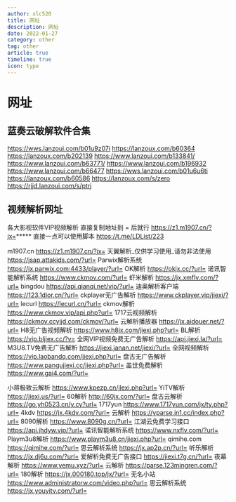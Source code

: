 ```yaml
---
author: xlc520
title: 网址
description: 网址
date: 2022-01-27
category: other
tag: other
article: true
timeline: true
icon: type
---
```



# 网址

## 蓝奏云破解软件合集

https://wws.lanzoui.com/b01u9z07i
https://lanzoux.com/b60364
https://lanzoux.com/b202139
https://www.lanzoui.com/b133841/
https://www.lanzoui.com/b63771/
https://www.lanzoui.com/b196932
https://www.lanzoui.com/b66477
https://wws.lanzoui.com/b01u6u6ti
https://lanzoux.com/b60586
https://lanzoux.com/s/zero
https://rjjd.lanzoui.com/s/ptrj

## 视频解析网址

各大影视软件VIP视频解析
直接复制地址到 = 后就行
https://z1.m1907.cn/?jx=*****
直接一点可以使用脚本
https://t.me/LDList/223

m1907.cn
https://z1.m1907.cn/?jx=
天翼解析_仅供学习使用_请勿非法使用
https://jsap.attakids.com/?url=
Parwix解析系统
https://jx.parwix.com:4433/player/?url=
OK解析
https://okjx.cc/?url=
诺讯智能解析系统
https://www.ckmov.com/?url=
虾米解析
https://jx.xmflv.com/?url=
bingdou
https://api.qianqi.net/vip/?url=
迪奥解析客户端
https://123.1dior.cn/?url=
ckplayer无广告解析
https://www.ckplayer.vip/jiexi/?url=
lecurl
https://lecurl.cn/?url=
ckmov解析
https://www.ckmov.vip/api.php?url=
1717云视频解析
https://ckmov.ccyjjd.com/ckmov/?url=
云解析播放器
https://jx.aidouer.net/?url=
H8无广告视频解析
https://www.h8jx.com/jiexi.php?url=
BL解析
https://vip.bljiex.cc/?v=
全网VIP视频免费无广告解析
https://api.jiexi.la/?url=
M3U8.TV免费无广告解析
https://jiexi.janan.net/jiexi/?url=
全网视频解析
https://vip.laobandq.com/jiexi.php?url=
盘古无广告解析
https://www.pangujiexi.cc/jiexi.php?url=
盖世免费解析
https://www.gai4.com/?url=

小蒋极致云解析
https://www.kpezp.cn/jlexi.php?url=
YiTV解析
https://jiexi.us/?url=
60解析 
http://60jx.com/?url=
盘古云解析
https://go.yh0523.cn/y.cy?url=
1717yun
https://www.1717yun.com/jx/ty.php?url=
4kdv
https://jx.4kdv.com/?url=
云解析
https://yparse.jn1.cc/index.php?url=
8090解析
https://www.8090g.cn/?url=
江湖云免费学习接口
https://api.jhdyw.vip/?url=
诺讯智能解析系统 
https://www.nxflv.com/?url=
Playm3u8解析
https://www.playm3u8.cn/jiexi.php?url=
qimihe.com
https://qimihe.com/?url=
思云解析系统
https://jx.ap2p.cn/?url=
听乐解析
https://jx.dj6u.com/?url=
爱解析免费无广告接口
https://jiexi.t7g.cn/?url=
夜幕解析
https://www.yemu.xyz/?url=
云解析
https://parse.123mingren.com/?url=
180解析
https://jx.000180.top/jx/?url=
无名小站
https://www.administratorw.com/video.php?url=
思云解析系统
https://jx.youyitv.com/?url=
